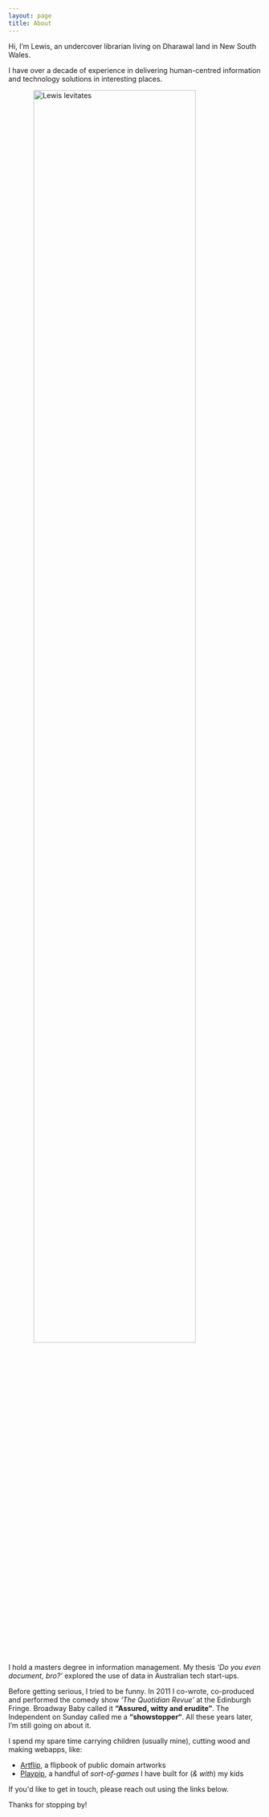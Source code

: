 ```yaml
---
layout: page
title: About
---
```


Hi, I’m Lewis, an undercover librarian living on Dharawal land in New South Wales.

I have over a decade of experience in delivering human-centred information and technology solutions in interesting places.

<img src="{{ '/assets/images/lewis.webp' | relative_url }}" alt="Lewis levitates" style="width: 80%; display: block; margin: 0 auto;">

I hold a masters degree in information management. My thesis *‘Do you even document, bro?’* explored the use of data in Australian tech start-ups.

Before getting serious, I tried to be funny. In 2011 I co-wrote, co-produced and performed the comedy show *‘The Quotidian Revue’* at the Edinburgh Fringe. Broadway Baby called it **“Assured, witty and erudite”**. The Independent on Sunday called me a **“showstopper“**. All these years later, I’m still going on about it.

I spend my spare time carrying children (usually mine), cutting wood and making webapps, like:

* [Artflip](https://artflip.pages.dev), a flipbook of public domain artworks
* [Playpip](https://playpip.games), a handful of *sort-of-games* I have built for (*& with*) my kids

If you'd like to get in touch, please reach out using the links below. 

Thanks for stopping by!